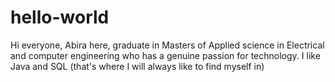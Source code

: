 # hello-world

Hi everyone,
Abira here, graduate in Masters of Applied science in Electrical and computer engineering who has a genuine passion for technology.
I like Java and SQL (that's where I will always like to find myself in)
